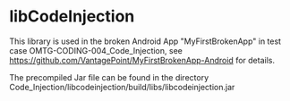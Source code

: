 # libCodeInjection

This library is used in the broken Android App "MyFirstBrokenApp" in test case OMTG-CODING-004_Code_Injection, see https://github.com/VantagePoint/MyFirstBrokenApp-Android for details.

The precompiled Jar file can be found in the directory Code_Injection/libcodeinjection/build/libs/libcodeinjection.jar
